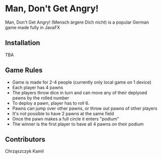 # Man, Don't Get Angry!
Man, Don't Get Angry! (Mensch ärgere Dich nicht) is a popular German game made fully in JavaFX

## Installation
TBA

## Game Rules
* Game is made for 2-4 people (currently only local game on 1 device)
* Each player has 4 pawns
* The players throw dice in turn and can move any of their deplyoed pawns by the rolled number
* To deploy a pawn, player has to roll 6.
* Pawns can jump over other pawns, or throw out pawns of other players
* It's not possible to have 2 pawns at the same field
* Once the pawn makes a full circle it enters "podium"
* The winner is the first player to have all 4 pawns on their podium

## Contributors
Chrząszczyk Kamil
